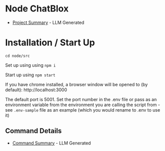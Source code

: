 # Node ChatBlox

* [Project Summary](./LLM_SUMMARY.md) - LLM Generated

# Installation / Start Up

`cd node/src`

Set up using using `npm i`

Start up using `npm start`

If you have chrome installed, a browser window will be opened to (by default): http://localhost:3000

The default port is 5001. Set the port number in the .env file or pass as an environment variable from the environment you are calling the script from - see `.env-sample` file as an example (which you would rename to .env to use it)

## Command Details

* [Command Summary](../doc/LLM_SUMMARY_commands.md) - LLM Generated
